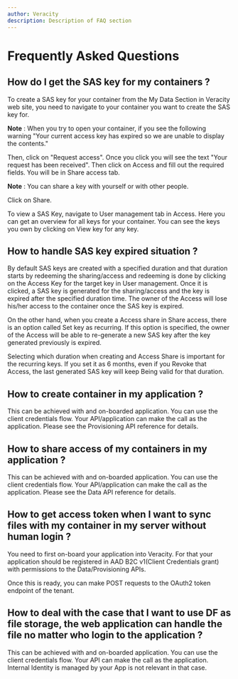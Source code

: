```yaml
---
author: Veracity
description: Description of FAQ section
---
```


# Frequently Asked Questions

## How do I get the SAS key for my containers ?

To create a SAS key for your container from the My Data Section in Veracity web site, you need to navigate to your container you want to create the SAS key for.


**Note** : When you try to open your container, if you see the following warning "Your current access key has expired so we are unable to display the contents."


Then, click on "Request access". Once you click you will see the text "Your request has been received". Then click on Access and fill out the required fields. You will be in Share access tab.


**Note** : You can share a key with yourself or with other people.


Click on Share.

To view a SAS Key, navigate to User management tab in Access. Here you can get an overview for all keys for your container. You can see the keys you own by clicking on View key for any key.

## How to handle SAS key expired situation ?

By default SAS keys are created with a specified duration and that duration starts by redeeming the sharing/access and redeeming is done by clicking on the Access Key for the target key in User management. Once it is clicked, a SAS key is generated for the sharing/access and the key is expired after the specified duration time. The owner of the Access will lose his/her access to the container once the SAS key is expired.

On the other hand, when you create a Access share in Share access, there is an option called Set key as recurring. If this option is specified, the owner of the Access will be able to re-generate a new SAS key after the key generated previously is expired.

Selecting which duration when creating and Access Share is important for the recurring keys. If you set it as 6 months, even if you Revoke that Access, the last generated SAS key will keep Being valid for that duration.

## How to create container in my application ?

This can be achieved with and on-boarded application. You can use the client credentials flow. Your API/application can make the call as the application. Please see the Provisioning API reference for details.

## How to share access of my containers in my application ?

This can be achieved with and on-boarded application. You can use the client credentials flow. Your API/application can make the call as the application. Please see the Data API reference for details.

## How to get access token when I want to sync files with my container in my server without human login ?

You need to first on-board your application into Veracity. For that your application should be registered in AAD B2C v1(Client Credentials grant) with permissions to the Data/Provisioning APIs.

Once this is ready, you can make POST requests to the OAuth2 token endpoint of the tenant.

## How to deal with the case that I want to use DF as file storage, the web application can handle the file no matter who login to the application ?

This can be achieved with and on-boarded application. You can use the client credentials flow. Your API can make the call as the application. Internal Identity is managed by your App is not relevant in that case.
